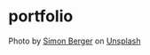 # portfolio

Photo by <a href="https://unsplash.com/@8moments?utm_content=creditCopyText&utm_medium=referral&utm_source=unsplash">Simon Berger</a> on <a href="https://unsplash.com/photos/landscape-photography-of-mountains-twukN12EN7c?utm_content=creditCopyText&utm_medium=referral&utm_source=unsplash">Unsplash</a>
  